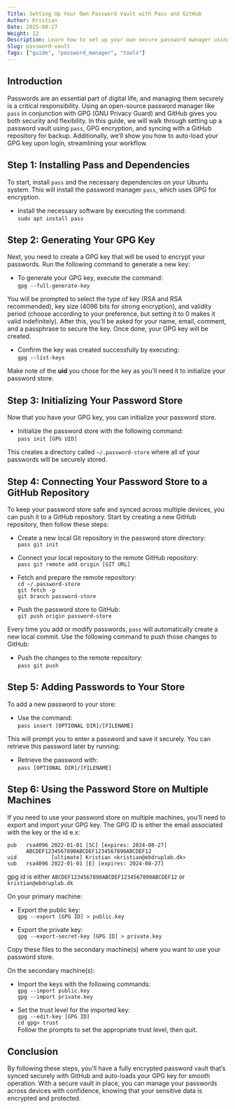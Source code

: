 ```yaml
---
Title: Setting Up Your Own Password Vault with Pass and GitHub  
Author: Kristian  
Date: 2025-08-27  
Weight: 12  
Description: Learn how to set up your own secure password manager using Pass, GPG, and GitHub. This guide includes everything from generating GPG keys to configuring auto-loading of your key in Ubuntu.  
Slug: password-vault  
Tags: ["guide", "password_manager", "tools"]
---
```


## Introduction

Passwords are an essential part of digital life, and managing them securely is a critical responsibility. Using an open-source password manager like `pass` in conjunction with GPG (GNU Privacy Guard) and GitHub gives you both security and flexibility. In this guide, we will walk through setting up a password vault using `pass`, GPG encryption, and syncing with a GitHub repository for backup. Additionally, we’ll show you how to auto-load your GPG key upon login, streamlining your workflow.

## Step 1: Installing Pass and Dependencies

To start, install `pass` and the necessary dependencies on your Ubuntu system. This will install the password manager `pass`, which uses GPG for encryption.

- Install the necessary software by executing the command:  
  `sudo apt install pass`

## Step 2: Generating Your GPG Key

Next, you need to create a GPG key that will be used to encrypt your passwords. Run the following command to generate a new key:

- To generate your GPG key, execute the command:  
  `gpg --full-generate-key`

You will be prompted to select the type of key (RSA and RSA recommended), key size (4096 bits for strong encryption), and validity period (choose according to your preference, but setting it to 0 makes it valid indefinitely). After this, you’ll be asked for your name, email, comment, and a passphrase to secure the key. Once done, your GPG key will be created.

- Confirm the key was created successfully by executing:  
  `gpg --list-keys`

Make note of the **uid** you chose for the key as you'll need it to initialize your password store.

## Step 3: Initializing Your Password Store

Now that you have your GPG key, you can initialize your password store.

- Initialize the password store with the following command:  
  `pass init [GPG UID]`

This creates a directory called `~/.password-store` where all of your passwords will be securely stored.

## Step 4: Connecting Your Password Store to a GitHub Repository

To keep your password store safe and synced across multiple devices, you can push it to a GitHub repository. Start by creating a new GitHub repository, then follow these steps:

- Create a new local Git repository in the password store directory:  
  `pass git init`

- Connect your local repository to the remote GitHub repository:  
  `pass git remote add origin [GIT URL]`

- Fetch and prepare the remote repository:  
  `cd ~/.password-store`  
  `git fetch -p`  
  `git branch password-store`

- Push the password store to GitHub:  
  `git push origin password-store`

Every time you add or modify passwords, `pass` will automatically create a new local commit. Use the following command to push those changes to GitHub:

- Push the changes to the remote repository:  
  `pass git push`

## Step 5: Adding Passwords to Your Store

To add a new password to your store:

- Use the command:  
  `pass insert [OPTIONAL DIR]/[FILENAME]`

This will prompt you to enter a password and save it securely. You can retrieve this password later by running:

- Retrieve the password with:  
  `pass [OPTIONAL DIR]/[FILENAME]`

## Step 6: Using the Password Store on Multiple Machines

If you need to use your password store on multiple machines, you’ll need to export and import your GPG key. The GPG ID is either the email associated with the key or the id e.x:
```
pub   rsa4096 2022-01-01 [SC] [expires: 2024-08-27]
      ABCDEF1234567890ABCDEF1234567890ABCDEF12
uid           [ultimate] Kristian <kristian@ebdruplab.dk>
sub   rsa4096 2022-01-01 [E] [expires: 2024-08-27]
```
gpg id is either `ABCDEF1234567890ABCDEF1234567890ABCDEF12` or `kristian@ebdruplab.dk`

On your primary machine:

- Export the public key:  
  `gpg --export [GPG ID] > public.key`

- Export the private key:  
  `gpg --export-secret-key [GPG ID] > private.key`

Copy these files to the secondary machine(s) where you want to use your password store.

On the secondary machine(s):

- Import the keys with the following commands:  
  `gpg --import public.key`  
  `gpg --import private.key`

- Set the trust level for the imported key:  
  `gpg --edit-key [GPG ID]`  
  `cd gpg> trust`  
  Follow the prompts to set the appropriate trust level, then quit.


## Conclusion

By following these steps, you’ll have a fully encrypted password vault that’s synced securely with GitHub and auto-loads your GPG key for smooth operation. With a secure vault in place, you can manage your passwords across devices with confidence, knowing that your sensitive data is encrypted and protected.


